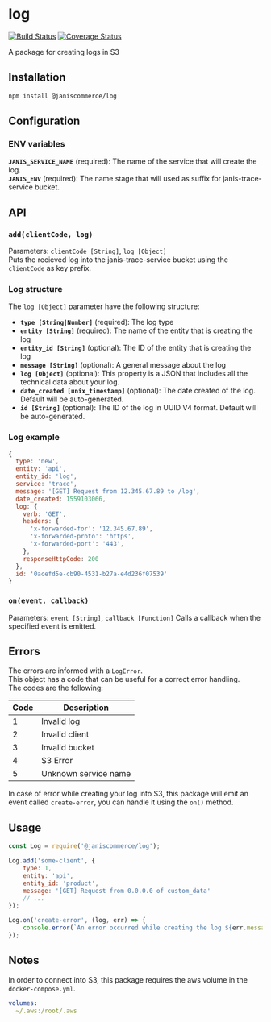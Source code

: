 # log

[![Build Status](https://travis-ci.org/janis-commerce/log.svg?branch=master)](https://travis-ci.org/janis-commerce/log)
[![Coverage Status](https://coveralls.io/repos/github/janis-commerce/log/badge.svg?branch=master)](https://coveralls.io/github/janis-commerce/log?branch=master)

A package for creating logs in S3

## Installation
```sh
npm install @janiscommerce/log
```

## Configuration
### ENV variables
**`JANIS_SERVICE_NAME`** (required): The name of the service that will create the log.  
**`JANIS_ENV`** (required): The name stage that will used as suffix for janis-trace-service bucket.

## API
### **`add(clientCode, log)`**  
Parameters: `clientCode [String]`, `log [Object]`  
Puts the recieved log into the janis-trace-service bucket using the `clientCode` as key prefix.

### Log structure
The `log [Object]` parameter have the following structure:
- **`type [String|Number]`** (required): The log type
- **`entity [String]`** (required): The name of the entity that is creating the log
- **`entity_id [String]`** (optional): The ID of the entity that is creating the log
- **`message [String]`** (optional): A general message about the log
- **`log [Object]`** (optional): This property is a JSON that includes all the technical data about your log.
- **`date_created [unix_timestamp]`** (optional): The date created of the log. Default will be auto-generated.
- **`id [String]`** (optional): The ID of the log in UUID V4 format. Default will be auto-generated.

### Log example
```js
{
  type: 'new',
  entity: 'api',
  entity_id: 'log',
  service: 'trace',
  message: '[GET] Request from 12.345.67.89 to /log',
  date_created: 1559103066,
  log: {
    verb: 'GET',
    headers: {
      'x-forwarded-for': '12.345.67.89',
      'x-forwarded-proto': 'https',
      'x-forwarded-port': '443',
    },
    responseHttpCode: 200
  },
  id: '0acefd5e-cb90-4531-b27a-e4d236f07539'
}
```

### **`on(event, callback)`**  
Parameters: `event [String]`, `callback [Function]`
Calls a callback when the specified event is emitted.

## Errors

The errors are informed with a `LogError`.  
This object has a code that can be useful for a correct error handling.  
The codes are the following:  

| Code | Description                    |
|------|--------------------------------|
| 1    | Invalid log                    |
| 2    | Invalid client                 |
| 3    | Invalid bucket                 |
| 4    | S3 Error                       |
| 5    | Unknown service name           |

In case of error while creating your log into S3, this package will emit an event called `create-error`, you can handle it using the `on()` method.

## Usage
```js
const Log = require('@janiscommerce/log');

Log.add('some-client', {
	type: 1,
	entity: 'api',
	entity_id: 'product',
	message: '[GET] Request from 0.0.0.0 of custom_data'
	// ...
});

Log.on('create-error', (log, err) => {
	console.error(`An error occurred while creating the log ${err.message}`);
});
```

## Notes
In order to connect into S3, this package requires the aws volume in the `docker-compose.yml`.

```yml
volumes:
  ~/.aws:/root/.aws
```